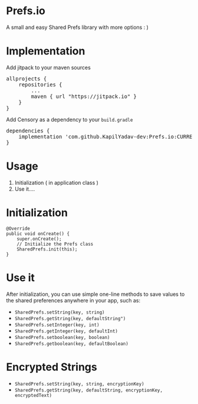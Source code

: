 # Prefs.io
A small and easy Shared Prefs library with more options : )

# Implementation
<p>Add jitpack to your maven sources</p>
<div class="highlight highlight-source-groovy"><pre>allprojects {
    repositories {
        <span class="pl-k">..</span>.
        maven { url <span class="pl-s"><span class="pl-pds">"</span>https://jitpack.io<span class="pl-pds">"</span></span> }
    }
}</pre></div>
<p>Add Censory as a dependency to your <code>build.gradle</code></p>
<div class="highlight highlight-source-groovy"><pre>dependencies {
    implementation <span class="pl-s"><span class="pl-pds">'</span>com.github.KapilYadav-dev:Prefs.io:CURRENT_RELEASE<span class="pl-pds">'</span></span>
}</pre></div>


# Usage
1) Initialization ( in application class )
2) Use it....

# Initialization

    @Override
    public void onCreate() {
        super.onCreate();
        // Initialize the Prefs class
        SharedPrefs.init(this);
    }



# Use it
After initialization, you can use simple one-line methods to save values to the shared preferences anywhere in your app, such as:

<ul>
<li><code>SharedPrefs.setString(key, string)</code></li>
<li><code>SharedPrefs.getString(key, defaultString")</code></li>
<li><code>SharedPrefs.setInteger(key, int)</code></li>
<li><code>SharedPrefs.getInteger(key, defaultInt)</code></li>
<li><code>SharedPrefs.setboolean(key, boolean)</code></li>
<li><code>SharedPrefs.getboolean(key, defaultBoolean)</code></li>
</ul>

# Encrypted Strings
<ul>
<li><code>SharedPrefs.setString(key, string, encryptionKey)</code></li>
<li><code>SharedPrefs.getString(key, defaultString, encryptionKey, encryptedText)</code></li>
</ul>

